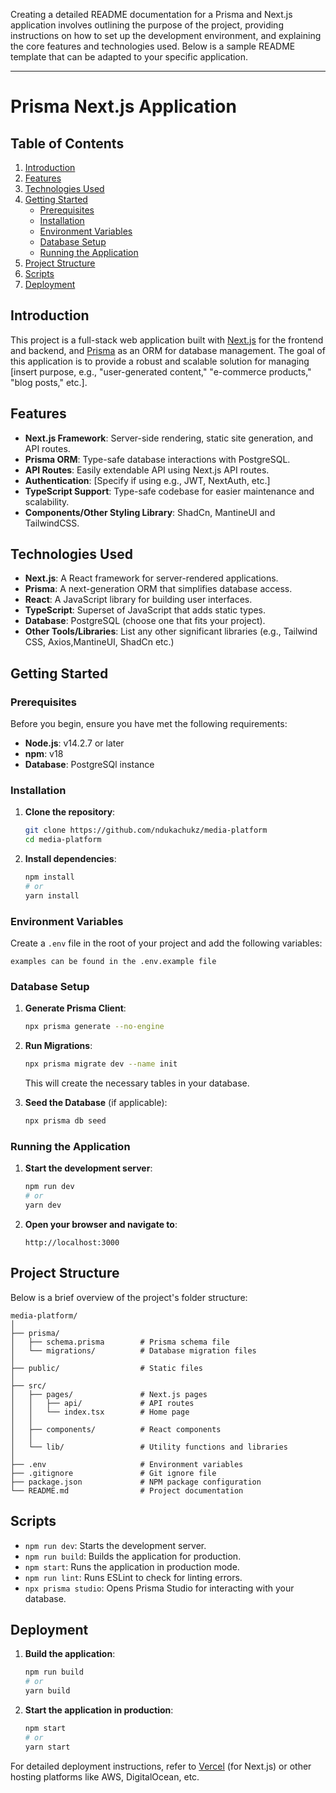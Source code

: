 Creating a detailed README documentation for a Prisma and Next.js application involves outlining the purpose of the project, providing instructions on how to set up the development environment, and explaining the core features and technologies used. Below is a sample README template that can be adapted to your specific application.

---

# Prisma Next.js Application

## Table of Contents

1. [Introduction](#introduction)
2. [Features](#features)
3. [Technologies Used](#technologies-used)
4. [Getting Started](#getting-started)
   - [Prerequisites](#prerequisites)
   - [Installation](#installation)
   - [Environment Variables](#environment-variables)
   - [Database Setup](#database-setup)
   - [Running the Application](#running-the-application)
5. [Project Structure](#project-structure)
6. [Scripts](#scripts)
7. [Deployment](#deployment)

## Introduction

This project is a full-stack web application built with [Next.js](https://nextjs.org/) for the frontend and backend, and [Prisma](https://www.prisma.io/) as an ORM for database management. The goal of this application is to provide a robust and scalable solution for managing [insert purpose, e.g., "user-generated content," "e-commerce products," "blog posts," etc.].

## Features

- **Next.js Framework**: Server-side rendering, static site generation, and API routes.
- **Prisma ORM**: Type-safe database interactions with PostgreSQL.
- **API Routes**: Easily extendable API using Next.js API routes.
- **Authentication**: [Specify if using e.g., JWT, NextAuth, etc.]
- **TypeScript Support**: Type-safe codebase for easier maintenance and scalability.
- **Components/Other Styling Library**: ShadCn, MantineUI and TailwindCSS.

## Technologies Used

- **Next.js**: A React framework for server-rendered applications.
- **Prisma**: A next-generation ORM that simplifies database access.
- **React**: A JavaScript library for building user interfaces.
- **TypeScript**: Superset of JavaScript that adds static types.
- **Database**: PostgreSQL (choose one that fits your project).
- **Other Tools/Libraries**: List any other significant libraries (e.g., Tailwind CSS, Axios,MantineUI, ShadCn etc.)

## Getting Started

### Prerequisites

Before you begin, ensure you have met the following requirements:

- **Node.js**: v14.2.7 or later
- **npm**: v18
- **Database**: PostgreSQl instance

### Installation

1. **Clone the repository**:

   ```bash
   git clone https://github.com/ndukachukz/media-platform
   cd media-platform
   ```

2. **Install dependencies**:

   ```bash
   npm install
   # or
   yarn install
   ```

### Environment Variables

Create a `.env` file in the root of your project and add the following variables:

```env
examples can be found in the .env.example file
```

### Database Setup

1. **Generate Prisma Client**:

   ```bash
   npx prisma generate --no-engine
   ```

2. **Run Migrations**:

   ```bash
   npx prisma migrate dev --name init
   ```

   This will create the necessary tables in your database.

3. **Seed the Database** (if applicable):

   ```bash
   npx prisma db seed
   ```

### Running the Application

1. **Start the development server**:

   ```bash
   npm run dev
   # or
   yarn dev
   ```

2. **Open your browser and navigate to**:

   ```
   http://localhost:3000
   ```

## Project Structure

Below is a brief overview of the project's folder structure:

```
media-platform/
│
├── prisma/
│   ├── schema.prisma        # Prisma schema file
│   └── migrations/          # Database migration files
│
├── public/                  # Static files
│
├── src/
│   ├── pages/               # Next.js pages
│   │   ├── api/             # API routes
│   │   └── index.tsx        # Home page
│   │
│   ├── components/          # React components
│   │
│   └── lib/                 # Utility functions and libraries
│
├── .env                     # Environment variables
├── .gitignore               # Git ignore file
├── package.json             # NPM package configuration
└── README.md                # Project documentation
```

## Scripts

- `npm run dev`: Starts the development server.
- `npm run build`: Builds the application for production.
- `npm start`: Runs the application in production mode.
- `npm run lint`: Runs ESLint to check for linting errors.
- `npx prisma studio`: Opens Prisma Studio for interacting with your database.

## Deployment

1. **Build the application**:

   ```bash
   npm run build
   # or
   yarn build
   ```

2. **Start the application in production**:

   ```bash
   npm start
   # or
   yarn start
   ```

For detailed deployment instructions, refer to [Vercel](https://vercel.com/docs) (for Next.js) or other hosting platforms like AWS, DigitalOcean, etc.
